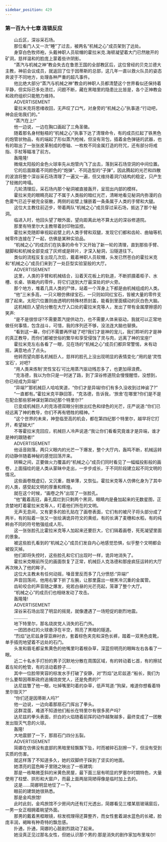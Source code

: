 ```yaml
---
sidebar_position: 429
---
```

### 第一百九十七章 连锁反应  


　　山丘区，深谷采石场。  
　　那位看门人又一次“睡”了过去，被两名“机械之心”成员架到了远处。  
　　身穿白色牧师袍，头戴神职人员软帽的霍拉米克.海顿凝望着大门已然敞开的矿洞，慈祥温和的脸庞上蒙着些许阴影。  
　　“蒸汽与机械之神”教会失去在鲁恩王国的全部教区后，这位曾经的贝克兰德大主教，神前会议成员，就返回了位于因蒂斯的总部，这几年一直以救火队员的姿态奔波于不同地方，处理各种严重的超凡事件。  
　　他比绝大部分“蒸汽与机械之神”教会的神职人员都清楚这个世界看似还保持着平静，但实际已多处溃烂，问题不断，藏在黑暗里的隐患比比皆是，各个正神教会和政府组织只能勉力维持。  
　　ADVERTISEMENT  
　　霍拉米克将思绪收回，无声叹了口气，对身旁的“机械之心”执事道:“行动吧，神会庇佑我们的。”  
　　“蒸汽在上!”  
　　他一边说，一边在胸口画起了三角圣徽。  
　　随着那名身材魁梧的“机械之心”执事下达了清理命令，有的成员扛起了铁黑色的炮管状物品，有的端起了形似蒸汽枪械，但没有背包，插着金色弹链的武器，也有的取出了一张张皮革制成的卷轴、一枚枚不同金属打造的符咒，还有部分将戒指、手杖等瞄准了前方。  
　　轰隆隆!  
　　微缩太阳般的金色火球率先从炮管内飞了出去，落到采石场空洞的中间位置。  
　　它的后面跟着不同颜色的“炮弹”、不同造型的“子弹”，因此腾起的光芒和四散的波浪将整个深谷采石场清理了一遍又一遍，但又维持着洞穴结构的稳定，只产生了轻微的垮塌。  
　　几轮清理后，采石场内那个秘洞被直接轰开，呈现出内部的模样。  
　　霍拉米克的眼睛亮起了不属于人类般的暗红光芒，清晰地看见秘洞内弥漫的白色雾气已近乎被完全驱散，两侧的岩壁上镶嵌着一条条属于人类的手臂和大腿。  
　　这位大主教往前迈步，带着两队“机械之心”成员穿过采石场，抵达了那个秘洞。  
　　临进入时，他回头望了眼外面，望向距离此地不算太远的深谷修道院。  
　　那里有特里尔大主教带着封印物监控。  
　　霍拉米克随即审视起岩壁上的人类手臂和双腿，发现它们都和齿轮、曲轴等机械零件连接在了一起，仿佛是某种实验品。  
　　“机械之心”的成员们在执事的命令下又开始了新一轮的清理，直到那些手臂、腿脚和和机械全部变成了灰烬或是碎片，才深入秘洞，沿隧道往下。  
　　类似的流程反复出现几次后，戴着神职人员软帽，头发已然苍白的霍拉米克和“机械之心”成员们来到了一处巨型实验室般的大厅。  
　　ADVERTISEMENT  
　　这里，人类的手臂和机械结合，沿着天花板上的轨道，不断抓摄着柜子、水槽、长桌、铁箱内的零件，将它们送到大厅最深处的炉火旁。  
　　那个地方，堆着几具人类的尸体，站着一个浑身上下都是由机械组成的人类。  
　　“他”三米多高，一只义眼仿佛绿宝石，一只则如同红宝石，皆被大量的零件支撑了起来。太阳穴位置则由透明的特殊材质封盖，能看到里面蠕动的灰白色大脑。  
　　这机械巨人望向分散在大厅入口处的霍拉米克等人，发出了带有金属摩擦感的笑声:  
　　“是不是很惊讶?不需要蒸汽提供动力，也不需要人体来驱动，我就可以正常地做任何事情，包含战斗，可惜，我的序列还不够，没法连大脑也替换。  
　　“看到这一幕，你们不需要再怀疑了吧?我们才是神的宠儿，我们聆听的才是神的真正教导，而你们都被世俗的繁华和享受侵蚀了灵与肉，远离了神的宝座!”  
　　霍拉米克左右各看了一眼，见在场的“机械之心”成员们都异常警惕，未有动摇，满意地点了点头。  
　　他转而望向那名机械巨人，慈祥的脸孔上没出现明显的表情变化:“用的是‘灵性宝石’，对吧?  
　　“用人类来炼制‘灵性宝石’可比用蒸汽驱动残忍多了，也更加得浪费。  
　　“克洛德，我以为你只是一时迷了路，到了深谷修道院会慢慢醒悟，没想到，你已经成为异端!”  
　　“异端?”那机械巨人哈哈笑道，“你们才是异端!你们有多久没收到过神谕了?”  
　　“一直都有。”霍拉米克平静回答，“克洛德，告诉我，‘旅舍’在哪里?你们是不是在配合那些邪神谋划第四纪那个特里尔?”  
　　已变成机械巨人的克洛德双眼分别放出红色和绿色的光芒，庄严说道:“你们已经远离了神的教导，你们不再有牺牲的精神。“  
　　“这个世界的未来，神登临至高的机会，都在第四纪那个特里尔，越早将它打开，希望越大!”  
　　不等霍拉米克回应，机械巨人冷声说道:“我让你们看看究竟谁才是异端，谁才是神的跟随者!”  
　　ADVERTISEMENT  
　　他话音刚落，两只义眼内的光芒一下爆发，整个大厅内，轰鸣不断，机械运转的动静伴随着神秘的感觉回荡开来。  
　　转瞬之间，正要做火力覆盖的“机械之心”成员们同时看见了一幅幅投影般的画卷，上面描绘的是人类从蒙昧中走出，一步步成长，于不同阶段建立起不同文明的情况。  
　　这些画卷既虚幻，又沉重，既单薄，又恢弘，霍拉米克等人仿佛化身为了其中的人类，感受起文明的厚重和辉煌。  
　　就在这个时候，“画卷之外”出现了一张脸孔。  
　　“他”戴着高冠，鼻孔腐烂到只剩两个黑洞，眼睛内是叠加起来的无数星图，正贪婪地盯着霍拉米克等人，盯着他们所在的文明。  
　　无声无息间，又有更多的脸孔贴在了画卷表面，它们有的被尺子将头部分成了两半，有的贴着一张又一张绘满诡异符文的黄纸，有的长满了麦穗和水稻，有的纯粹由不同的符号勉强组成人形。  
　　这一张张脸孔比霍拉米克等人加起来还要巨大，它们隔着画卷，死死凝望里面的景象。  
　　被这些脸孔看到的“机械之心”成员们发自内心地感觉恐惧，似乎整个文明都会被毁灭掉。  
　　他们即将失控时，这些脸孔和它们出现时一样，诡异地消失了。  
　　霍拉米克眼前所见的画面恢复了正常，机械巨人克洛德和那座疯狂运转的大厅再次映入了他的眸子。  
　　这位大主教未有任何动摇，嗓音里反而多了几分愤怒:“异端!”  
　　声音回荡间，他用右掌下折了左腕，让那里露出一根黑冷沉重的金属管。  
　　齿轮咬合的声音随之爆发，宛若白昼的光芒亮起，笼罩了整个大厅。  
　　“机械之心”的成员们也相继发动了攻击。  
　　轰隆隆!  
　　ADVERTISEMENT  
　　深谷采石场出现了明显的摇晃，就像遭遇了一场短促的剧烈地震。  
　　...........  
　　地下特里尔，那名烧炭党人消失的石门外。  
　　一团团赤红的火球悬浮在半空，照亮了黑暗的隧道。  
　　“烈焰”达尼兹身穿亚麻衬衣，套着棕色夹克和深色长裤，踏着一双黑色皮靴，单手插兜地望着不远处的石门。  
　　头发和眉毛都呈焦黄色的他嘴里叼着根杂草，深蓝但明亮的眼眸左右各看了一眼。  
　　近二十名水手打扮的男子沉默地分散在周围区域，有的转动着匕首，有的擦拭着左轮的枪管，有的活动着脖子….  
　　其中一位脸带笑容的棕发水手打破了安静，对“烈焰”达尼兹道:“船长，我们为什么要帮因蒂斯政府追捕烧炭党人，还是免费的?”  
　　达尼兹瞥了他一眼，吐掉嘴里叼着的杂草，低声骂道:“狗屎，难道你想看着特里尔毁灭?”  
　　“你们还是因蒂斯人吗?”  
　　他一边说，一边向着那扇石门挥出了拳头。  
　　这群混蛋，难道不知道他们船长在特里尔有很多房产吗?  
　　达尼兹的拳头表面，炽白的火焰随着前挥的动作越聚越多，最终变成了一团散发出毁灭气息的火球。  
　　轰隆!  
　　大地震颤了一下，那扇石门四分五裂。  
　　ADVERTISEMENT  
　　简娜在仿佛没有底部的黑暗里轻飘飘下坠，时而被碎石刮擦一下，但没有受到实质的伤害。  
　　就这样落了不知道多久，她的双脚终于踩到了坚实的地面。  
　　她漂亮的蓝色眸子里随之映出了一栋建筑:  
　　那是一栋略微歪斜的米黄色房屋，最下面三层有明显的罗塞尔时期特色，大量使用了柱壁、拱形和大窗户，而最上面两层简陋得像是临时加上去的。  
　　这是……简娜明显地怔了一下。  
　　眼前的建筑她很熟悉。  
　　那是金鸡旅馆!  
　　此时此刻，金鸡旅馆不少房间内还有灯光透出，简娜看见三楼某扇玻璃窗后，一男一女正相拥着眺望外面。  
　　那男的戴着黑框眼镜，棕发梳理得还算整齐，而女性套着湖水蓝色的长裙，脸庞丰润，褐眸有种奇特的飘忽感。  
　　扑通，扑通，简娜的心脏剧烈跳动了起来。  
　　她没真正见过那名女性，但她认识那个男的:那是消失的剧作家加布里埃尔!  
